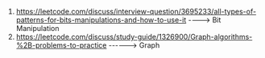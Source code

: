 1.  https://leetcode.com/discuss/interview-question/3695233/all-types-of-patterns-for-bits-manipulations-and-how-to-use-it       ----> Bit Manipulation
2.  https://leetcode.com/discuss/study-guide/1326900/Graph-algorithms-%2B-problems-to-practice            ------> Graph
